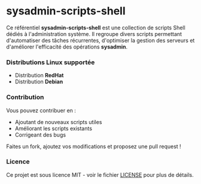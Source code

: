 # sysadmin-scripts-shell

Ce référentiel **sysadmin-scripts-shell** est une collection de scripts Shell dédiés à l'administration système. Il regroupe divers scripts permettant d'automatiser des tâches récurrentes, d'optimiser la gestion des serveurs et d'améliorer l'efficacité des opérations **sysadmin**.

### Distributions Linux supportée

- Distribution **RedHat**
- Distribution **Debian**

### Contribution

Vous pouvez contribuer en :
- Ajoutant de nouveaux scripts utiles
- Améliorant les scripts existants
- Corrigeant des bugs

Faites un fork, ajoutez vos modifications et proposez une pull request !

### Licence

Ce projet est sous licence MIT - voir le fichier [LICENSE](https://github.com/willbrid/sysadmin-scripts-shell/blob/main/LICENSE) pour plus de détails.